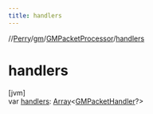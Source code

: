```yaml
---
title: handlers
---
```

//[Perry](../../../index.html)/[gm](../index.html)/[GMPacketProcessor](index.html)/[handlers](handlers.html)



# handlers



[jvm]\
var [handlers](handlers.html): [Array](https://kotlinlang.org/api/latest/jvm/stdlib/kotlin/-array/index.html)<[GMPacketHandler](../-g-m-packet-handler/index.html)?>




